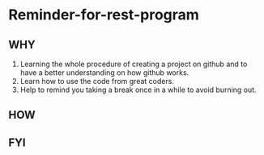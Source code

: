 # Reminder-for-rest-program
## WHY
1. Learning the whole procedure of creating a project on github and to have a better understanding on how github works.
2. Learn how to use the code from great coders.
3. Help to remind you taking a break once in a while to avoid burning out.

## HOW

## FYI
